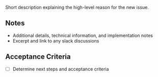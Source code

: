 Short description explaining the high-level reason for the new issue.

## Notes

- Additional details, technical information, and implementation notes
- Excerpt and link to any slack discussions

## Acceptance Criteria

- [ ] Determine next steps and acceptance criteria
